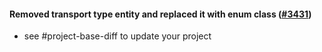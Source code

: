 #### Removed transport type entity and replaced it with enum class ([#3431](https://github.com/shopsys/shopsys/pull/3431))

-   see #project-base-diff to update your project
